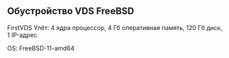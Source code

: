 ## Обустройство VDS FreeBSD

FirstVDS Улёт: 4 ядра процессор, 4 Гб оперативная память, 120 Гб диск, 1 IP-адрес

OS: FreeBSD-11-amd64
